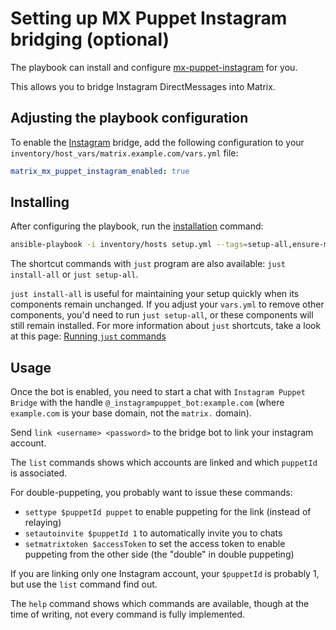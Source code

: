 # Setting up MX Puppet Instagram bridging (optional)

The playbook can install and configure [mx-puppet-instagram](https://github.com/Sorunome/mx-puppet-instagram) for you.

This allows you to bridge Instagram DirectMessages into Matrix.

## Adjusting the playbook configuration

To enable the [Instagram](https://www.instagram.com/) bridge, add the following configuration to your `inventory/host_vars/matrix.example.com/vars.yml` file:

```yaml
matrix_mx_puppet_instagram_enabled: true
```

## Installing

After configuring the playbook, run the [installation](installing.md) command:

<!-- NOTE: let this conservative command run (instead of install-all) to make it clear that failure of the command means something is clearly broken. -->
```sh
ansible-playbook -i inventory/hosts setup.yml --tags=setup-all,ensure-matrix-users-created,start
```

The shortcut commands with `just` program are also available: `just install-all` or `just setup-all`.

`just install-all` is useful for maintaining your setup quickly when its components remain unchanged. If you adjust your `vars.yml` to remove other components, you'd need to run `just setup-all`, or these components will still remain installed. For more information about `just` shortcuts, take a look at this page: [Running `just` commands](just.md)

## Usage

Once the bot is enabled, you need to start a chat with `Instagram Puppet Bridge` with the handle `@_instagrampuppet_bot:example.com` (where `example.com` is your base domain, not the `matrix.` domain).

Send `link <username> <password>` to the bridge bot to link your instagram account.

The `list` commands shows which accounts are linked and which `puppetId` is associated.

For double-puppeting, you probably want to issue these commands:

- `settype $puppetId puppet` to enable puppeting for the link (instead of relaying)
- `setautoinvite $puppetId 1` to automatically invite you to chats
- `setmatrixtoken $accessToken` to set the access token to enable puppeting from the other side (the "double" in double puppeting)

If you are linking only one Instagram account, your `$puppetId` is probably 1, but use the `list` command find out.

The `help` command shows which commands are available, though at the time of writing, not every command is fully implemented.
